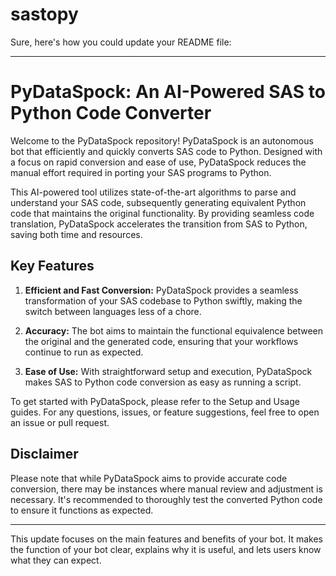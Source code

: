 # sastopy

Sure, here's how you could update your README file:

---

# PyDataSpock: An AI-Powered SAS to Python Code Converter

Welcome to the PyDataSpock repository! PyDataSpock is an autonomous bot that efficiently and quickly converts SAS code to Python. Designed with a focus on rapid conversion and ease of use, PyDataSpock reduces the manual effort required in porting your SAS programs to Python. 

This AI-powered tool utilizes state-of-the-art algorithms to parse and understand your SAS code, subsequently generating equivalent Python code that maintains the original functionality. By providing seamless code translation, PyDataSpock accelerates the transition from SAS to Python, saving both time and resources.

## Key Features
1. **Efficient and Fast Conversion:** PyDataSpock provides a seamless transformation of your SAS codebase to Python swiftly, making the switch between languages less of a chore.

2. **Accuracy:** The bot aims to maintain the functional equivalence between the original and the generated code, ensuring that your workflows continue to run as expected.

3. **Ease of Use:** With straightforward setup and execution, PyDataSpock makes SAS to Python code conversion as easy as running a script.

To get started with PyDataSpock, please refer to the Setup and Usage guides. For any questions, issues, or feature suggestions, feel free to open an issue or pull request.

## Disclaimer
Please note that while PyDataSpock aims to provide accurate code conversion, there may be instances where manual review and adjustment is necessary. It's recommended to thoroughly test the converted Python code to ensure it functions as expected.

---

This update focuses on the main features and benefits of your bot. It makes the function of your bot clear, explains why it is useful, and lets users know what they can expect.
